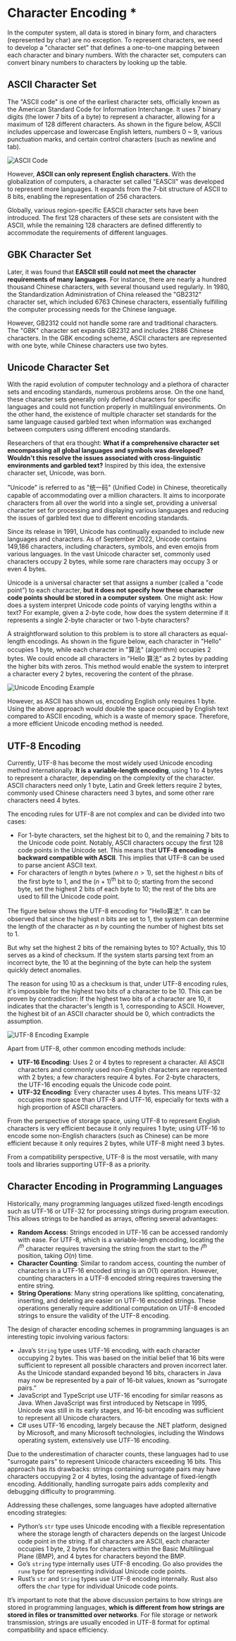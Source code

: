# Character Encoding *

In the computer system, all data is stored in binary form, and characters (represented by char) are no exception. To represent characters, we need to develop a "character set" that defines a one-to-one mapping between each character and binary numbers. With the character set, computers can convert binary numbers to characters by looking up the table.

## ASCII Character Set

The "ASCII code" is one of the earliest character sets, officially known as the American Standard Code for Information Interchange. It uses 7 binary digits (the lower 7 bits of a byte) to represent a character, allowing for a maximum of 128 different characters. As shown in the figure below, ASCII includes uppercase and lowercase English letters, numbers 0 ~ 9, various punctuation marks, and certain control characters (such as newline and tab).

![ASCII Code](character_encoding.assets/ascii_table.png)

However, **ASCII can only represent English characters**. With the globalization of computers, a character set called "EASCII" was developed to represent more languages. It expands from the 7-bit structure of ASCII to 8 bits, enabling the representation of 256 characters.

Globally, various region-specific EASCII character sets have been introduced. The first 128 characters of these sets are consistent with the ASCII, while the remaining 128 characters are defined differently to accommodate the requirements of different languages.

## GBK Character Set

Later, it was found that **EASCII still could not meet the character requirements of many languages**. For instance, there are nearly a hundred thousand Chinese characters, with several thousand used regularly. In 1980, the Standardization Administration of China released the "GB2312" character set, which included 6763 Chinese characters, essentially fulfilling the computer processing needs for the Chinese language.

However, GB2312 could not handle some rare and traditional characters. The "GBK" character set expands GB2312 and includes 21886 Chinese characters. In the GBK encoding scheme, ASCII characters are represented with one byte, while Chinese characters use two bytes.

## Unicode Character Set

With the rapid evolution of computer technology and a plethora of character sets and encoding standards, numerous problems arose. On the one hand, these character sets generally only defined characters for specific languages and could not function properly in multilingual environments. On the other hand, the existence of multiple character set standards for the same language caused garbled text when information was exchanged between computers using different encoding standards.

Researchers of that era thought: **What if a comprehensive character set encompassing all global languages and symbols was developed? Wouldn't this resolve the issues associated with cross-linguistic environments and garbled text?** Inspired by this idea, the extensive character set, Unicode, was born.

"Unicode" is referred to as "统一码" (Unified Code) in Chinese, theoretically capable of accommodating over a million characters. It aims to incorporate characters from all over the world into a single set, providing a universal character set for processing and displaying various languages and reducing the issues of garbled text due to different encoding standards.

Since its release in 1991, Unicode has continually expanded to include new languages and characters. As of September 2022, Unicode contains 149,186 characters, including characters, symbols, and even emojis from various languages. In the vast Unicode character set, commonly used characters occupy 2 bytes, while some rare characters may occupy 3 or even 4 bytes.

Unicode is a universal character set that assigns a number (called a "code point") to each character, **but it does not specify how these character code points should be stored in a computer system**. One might ask: How does a system interpret Unicode code points of varying lengths within a text? For example, given a 2-byte code, how does the system determine if it represents a single 2-byte character or two 1-byte characters?

A straightforward solution to this problem is to store all characters as equal-length encodings. As shown in the figure below, each character in "Hello" occupies 1 byte, while each character in "算法" (algorithm) occupies 2 bytes. We could encode all characters in "Hello 算法" as 2 bytes by padding the higher bits with zeros. This method would enable the system to interpret a character every 2 bytes, recovering the content of the phrase.

![Unicode Encoding Example](character_encoding.assets/unicode_hello_algo.png)

However, as ASCII has shown us, encoding English only requires 1 byte. Using the above approach would double the space occupied by English text compared to ASCII encoding, which is a waste of memory space. Therefore, a more efficient Unicode encoding method is needed.

## UTF-8 Encoding

Currently, UTF-8 has become the most widely used Unicode encoding method internationally. **It is a variable-length encoding**, using 1 to 4 bytes to represent a character, depending on the complexity of the character. ASCII characters need only 1 byte, Latin and Greek letters require 2 bytes, commonly used Chinese characters need 3 bytes, and some other rare characters need 4 bytes.

The encoding rules for UTF-8 are not complex and can be divided into two cases:

- For 1-byte characters, set the highest bit to $0$, and the remaining 7 bits to the Unicode code point. Notably, ASCII characters occupy the first 128 code points in the Unicode set. This means that **UTF-8 encoding is backward compatible with ASCII**. This implies that UTF-8 can be used to parse ancient ASCII text.
- For characters of length $n$ bytes (where $n > 1$), set the highest $n$ bits of the first byte to $1$, and the $(n + 1)^{\text{th}}$ bit to $0$; starting from the second byte, set the highest 2 bits of each byte to $10$; the rest of the bits are used to fill the Unicode code point.

The figure below shows the UTF-8 encoding for "Hello算法". It can be observed that since the highest $n$ bits are set to $1$, the system can determine the length of the character as $n$ by counting the number of highest bits set to $1$.

But why set the highest 2 bits of the remaining bytes to $10$? Actually, this $10$ serves as a kind of checksum. If the system starts parsing text from an incorrect byte, the $10$ at the beginning of the byte can help the system quickly detect anomalies.

The reason for using $10$ as a checksum is that, under UTF-8 encoding rules, it's impossible for the highest two bits of a character to be $10$. This can be proven by contradiction: If the highest two bits of a character are $10$, it indicates that the character's length is $1$, corresponding to ASCII. However, the highest bit of an ASCII character should be $0$, which contradicts the assumption.

![UTF-8 Encoding Example](character_encoding.assets/utf-8_hello_algo.png)

Apart from UTF-8, other common encoding methods include:

- **UTF-16 Encoding**: Uses 2 or 4 bytes to represent a character. All ASCII characters and commonly used non-English characters are represented with 2 bytes; a few characters require 4 bytes. For 2-byte characters, the UTF-16 encoding equals the Unicode code point.
- **UTF-32 Encoding**: Every character uses 4 bytes. This means UTF-32 occupies more space than UTF-8 and UTF-16, especially for texts with a high proportion of ASCII characters.

From the perspective of storage space, using UTF-8 to represent English characters is very efficient because it only requires 1 byte; using UTF-16 to encode some non-English characters (such as Chinese) can be more efficient because it only requires 2 bytes, while UTF-8 might need 3 bytes.

From a compatibility perspective, UTF-8 is the most versatile, with many tools and libraries supporting UTF-8 as a priority.

## Character Encoding in Programming Languages

Historically, many programming languages utilized fixed-length encodings such as UTF-16 or UTF-32 for processing strings during program execution. This allows strings to be handled as arrays, offering several advantages:

- **Random Access**: Strings encoded in UTF-16 can be accessed randomly with ease. For UTF-8, which is a variable-length encoding, locating the $i^{th}$ character requires traversing the string from the start to the $i^{th}$ position, taking $O(n)$ time.
- **Character Counting**: Similar to random access, counting the number of characters in a UTF-16 encoded string is an $O(1)$ operation. However, counting characters in a UTF-8 encoded string requires traversing the entire string.
- **String Operations**: Many string operations like splitting, concatenating, inserting, and deleting are easier on UTF-16 encoded strings. These operations generally require additional computation on UTF-8 encoded strings to ensure the validity of the UTF-8 encoding.

The design of character encoding schemes in programming languages is an interesting topic involving various factors:

- Java’s `String` type uses UTF-16 encoding, with each character occupying 2 bytes. This was based on the initial belief that 16 bits were sufficient to represent all possible characters and proven incorrect later. As the Unicode standard expanded beyond 16 bits, characters in Java may now be represented by a pair of 16-bit values, known as “surrogate pairs.”
- JavaScript and TypeScript use UTF-16 encoding for similar reasons as Java. When JavaScript was first introduced by Netscape in 1995, Unicode was still in its early stages, and 16-bit encoding was sufficient to represent all Unicode characters.
- C# uses UTF-16 encoding, largely because the .NET platform, designed by Microsoft, and many Microsoft technologies, including the Windows operating system, extensively use UTF-16 encoding.

Due to the underestimation of character counts, these languages had to use "surrogate pairs" to represent Unicode characters exceeding 16 bits. This approach has its drawbacks: strings containing surrogate pairs may have characters occupying 2 or 4 bytes, losing the advantage of fixed-length encoding. Additionally, handling surrogate pairs adds complexity and debugging difficulty to programming.

Addressing these challenges, some languages have adopted alternative encoding strategies:

- Python’s `str` type uses Unicode encoding with a flexible representation where the storage length of characters depends on the largest Unicode code point in the string. If all characters are ASCII, each character occupies 1 byte, 2 bytes for characters within the Basic Multilingual Plane (BMP), and 4 bytes for characters beyond the BMP.
- Go’s `string` type internally uses UTF-8 encoding. Go also provides the `rune` type for representing individual Unicode code points.
- Rust’s `str` and `String` types use UTF-8 encoding internally. Rust also offers the `char` type for individual Unicode code points.

It’s important to note that the above discussion pertains to how strings are stored in programming languages, **which is different from how strings are stored in files or transmitted over networks**. For file storage or network transmission, strings are usually encoded in UTF-8 format for optimal compatibility and space efficiency.
